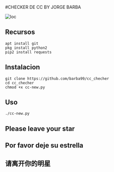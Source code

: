 #CHECKER DE CC BY JORGE BARBA

![loc](https://scontent.fntr7-1.fna.fbcdn.net/v/t1.0-9/fr/cp0/e15/q65/77407991_515622029025865_553547565635731456_o.jpg?_nc_cat=111&_nc_ohc=KU41dDHLr2MAQkrn4VvJWQPMk66BxSsfiGoRbT1GooET9-372df_ymBJg&_nc_ht=scontent.fntr7-1.fna&oh=db26f3e92e875eedc857d84a32f0cff4&oe=5E777544)




## Recursos
```
apt install git
pkg install python2
pip2 install requests
```



## Instalacion
```
git clone https://github.com/barba99/cc_checher
cd cc_checher
chmod +x cc-new.py
```


## Uso
```
./cc-new.py
```


## Please leave your star

## Por favor deje su estrella

## 请离开你的明星


